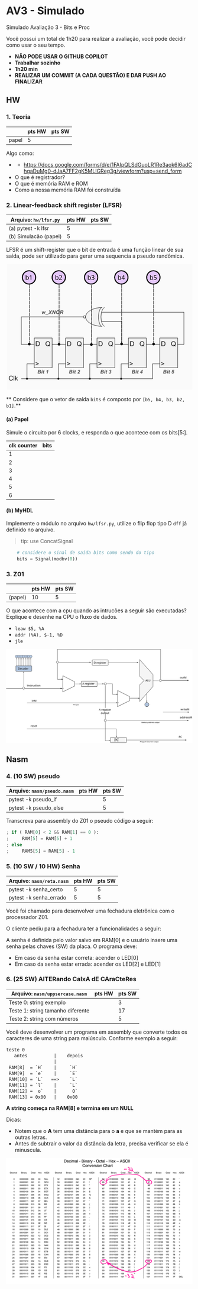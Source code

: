 # AV3 - Simulado

Simulado Avaliação 3 - Bits e Proc

Você possui um total de 1h20 para realizar a avaliação, você pode decidir
como usar o seu tempo.

- **NÃO PODE USAR O GITHUB COPILOT**
- **Trabalhar sozinho**
- **1h20 min**
- **REALIZAR UM COMMIT (A CADA QUESTÃO) E DAR PUSH AO FINALIZAR**

## HW

### 1. Teoria

|       | pts HW | pts SW |
|-------|--------|--------|
| papel | 5      |        |

Algo como: 
- - https://docs.google.com/forms/d/e/1FAIpQLSdGuoLR1Re3aok6I6adChgaDuMg0-dJaA7FF2gK5MLIGReg3g/viewform?usp=send_form
- O que é registrador? 
- O que é memória RAM e ROM
- Como a nossa memória RAM foi construída

### 2. Linear-feedback shift register (LFSR)

| Arquivo: `hw/lfsr.py` | pts HW | pts SW |
|-----------------------|--------|--------|
| (a) pytest -k lfsr        | 5      |        |
| (b) Simulacão (papel)     | 5      |        |

LFSR é um shift-register que o bit de entrada é uma função linear de sua saída, pode ser utilizado para gerar uma sequencia a pseudo randômica.

![](lfsr.png)

** Considere que o vetor de saída `bits` é composto por `[b5, b4, b3, b2, b1]`.**

#### (a) Papel

Simule o circuito por 6 clocks, e responda o que acontece com os bits[5:].

| clk counter | bits |
|-------------|------|
| 1           |      |
| 2           |      |
| 3           |      |
| 4           |      |
| 5           |      |
| 6           |      |

#### (b) MyHDL

Implemente o módulo no arquivo `hw/lfsr.py`, utilize o flip flop tipo D `dff` já definido no arquivo.
> tip: use ConcatSignal

``` python
    # considere o sinal de saída bits como sendo do tipo
    bits = Signal(modbv(0))
```

### 3. Z01

|         | pts HW | pts SW |
|---------|--------|--------|
| (papel) | 10     | 5      |

O que acontece com a cpu quando as intrucões a seguir são executadas? Explique e desenhe na CPU o fluxo de dados.

- `leaw $5, %A`
- `addr (%A), $-1, %D`
- `jle`

![](z01.png)

## Nasm

### 4. (10 SW) pseudo

| Arquivo: `nasm/pseudo.nasm` | pts HW | pts SW |
| --------------------------- | ------ | ------ |
| pytest -k pseudo_if         |        | 5      |
| pytest -k pseudo_else       |        | 5      |

Transcreva para assembly do Z01 o pseudo código a seguir:

```python
; if ( RAM[0] < 2 && RAM[1] == 0 ):
;     RAM[5] = RAM[5] + 1
; else
;     RAM5[5] = RAM[5] - 1
```

### 5. (10 SW / 10 HW) Senha

| Arquivo: `nasm/reta.nasm` | pts HW | pts SW |
| ------------------------- | ------ | ------ |
| pytest -k senha_certo     | 5      | 5      |
| pytest -k senha_errado    | 5      | 5      |

Você foi chamado para desenvolver uma fechadura eletrônica com o processador Z01.

O cliente pediu para a fechadura ter a funcionalidades a seguir:

A senha é definida pelo valor salvo em RAM[0] e o usuário insere uma senha pelas chaves (SW) da placa. O programa deve:

- Em caso da senha estar correta: acender o LED[0]
- Em caso da senha estar errada: acender os LED[2] e LED[1]

### 6. (25 SW) AlTERando CaIxA dE CAraCteRes

| Arquivo: `nasm/uppsercase.nasm`   | pts HW | pts SW |
| --------------------------------- | ------ | ------ |
| Teste 0: string exemplo           |        | 3      |
| Teste 1: string tamanho diferente |        | 17     |
| Teste 2: string com números       |        | 5      |

Você deve desenvolver um programa em assembly que converte
todos os caracteres de uma string para maiúsculo. Conforme
exemplo a seguir:

```
teste 0
   antes          |    depois
                  |
 RAM[8]  = `H`    |     `H`
 RAM[9]  = `e`    |     `E`
 RAM[10] = `L`   ==>    `L`
 RAM[11] = `l`    |     `L`
 RAM[12] =  o`    |      O`
 RAM[13] = 0x00   |    0x00
```

**A string começa na RAM[8] e termina em um NULL**

Dicas:

- Notem que o **A** tem uma distância para o **a** e que se mantém para as outras letras.
- Antes de subtrair o valor da distância da letra, precisa verificar se ela é minuscula.

![](ascii.png)
